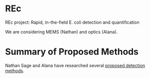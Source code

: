 # REc
REc project: Rapid, in-the-field E. coli detection and quantification 

We are considering MEMS (Nathan) and optics (Alana).

# Summary of Proposed Methods

Nathan Sage and Alana have researched several [proposed detection methods](https://docs.google.com/spreadsheets/d/1aFxdDUFVy4emHiuxYAA5oqQgBkOgaINQGdZK57u_eqQ/edit?usp=sharing).
